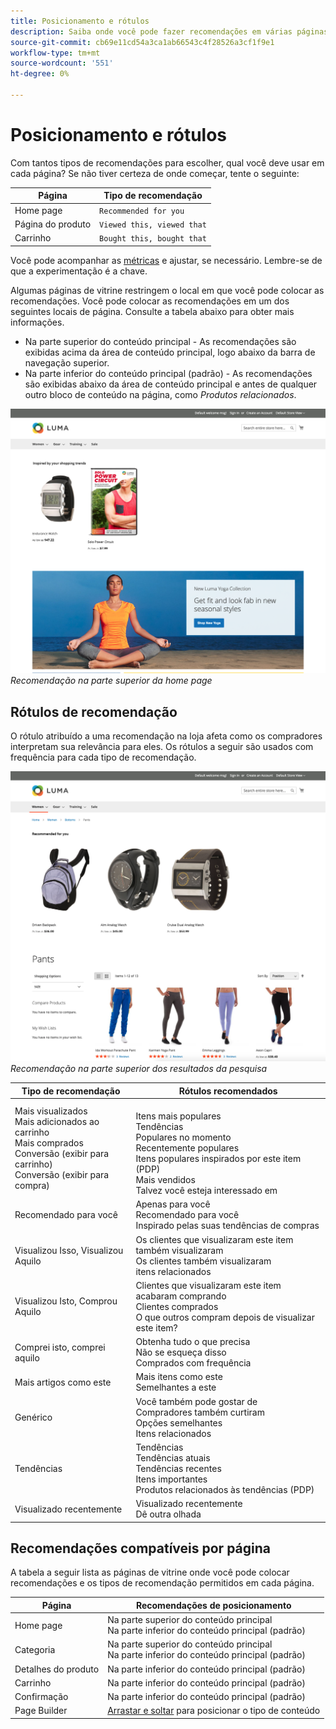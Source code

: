 ```yaml
---
title: Posicionamento e rótulos
description: Saiba onde você pode fazer recomendações em várias páginas do site e obtenha sugestões para rótulos usados com frequência para cada tipo de recomendação.
source-git-commit: cb69e11cd54a3ca1ab66543c4f28526a3cf1f9e1
workflow-type: tm+mt
source-wordcount: '551'
ht-degree: 0%

---
```


# Posicionamento e rótulos

Com tantos tipos de recomendações para escolher, qual você deve usar em cada página? Se não tiver certeza de onde começar, tente o seguinte:

| Página | Tipo de recomendação |
|---|---|
| Home page | `Recommended for you` |
| Página do produto | `Viewed this, viewed that` |
| Carrinho | `Bought this, bought that` |

Você pode acompanhar as [métricas](workspace.md) e ajustar, se necessário. Lembre-se de que a experimentação é a chave.

Algumas páginas de vitrine restringem o local em que você pode colocar as recomendações. Você pode colocar as recomendações em um dos seguintes locais de página. Consulte a tabela abaixo para obter mais informações.

- Na parte superior do conteúdo principal - As recomendações são exibidas acima da área de conteúdo principal, logo abaixo da barra de navegação superior.
- Na parte inferior do conteúdo principal (padrão) - As recomendações são exibidas abaixo da área de conteúdo principal e antes de qualquer outro bloco de conteúdo na página, como _Produtos relacionados_.

![Posicionamento de recomendação](assets/storefront-home-page-top.png)
_Recomendação na parte superior da home page_

## Rótulos de recomendação

O rótulo atribuído a uma recomendação na loja afeta como os compradores interpretam sua relevância para eles. Os rótulos a seguir são usados com frequência para cada tipo de recomendação.

![Posicionamento de recomendação](assets/storefront-search-results-top.png)
_Recomendação na parte superior dos resultados da pesquisa_

| Tipo de recomendação | Rótulos recomendados |
|---|---|
| Mais visualizados<br> Mais adicionados ao carrinho<br>Mais comprados<br>Conversão (exibir para carrinho)<br>Conversão (exibir para compra) | <br>Itens mais populares<br>Tendências<br>Populares no momento<br>Recentemente populares<br>Itens populares inspirados por este item (PDP)<br>Mais vendidos<br>Talvez você esteja interessado em |
| Recomendado para você | Apenas para você<br>Recomendado para você<br>Inspirado pelas suas tendências de compras |
| Visualizou Isso, Visualizou Aquilo | Os clientes que visualizaram este item também visualizaram<br>Os clientes também visualizaram<br>itens relacionados |
| Visualizou Isto, Comprou Aquilo | Clientes que visualizaram este item acabaram comprando<br>Clientes comprados<br>O que outros compram depois de visualizar este item? |
| Comprei isto, comprei aquilo | Obtenha tudo o que precisa<br>Não se esqueça disso<br>Comprados com frequência |
| Mais artigos como este | Mais itens como este<br>Semelhantes a este |
| Genérico | Você também pode gostar de<br>Compradores também curtiram<br>Opções semelhantes<br>Itens relacionados |
| Tendências | Tendências<br>Tendências atuais<br>Tendências recentes<br>Itens importantes<br>Produtos relacionados às tendências (PDP) |
| Visualizado recentemente | Visualizado recentemente<br>Dê outra olhada |

## Recomendações compatíveis por página

A tabela a seguir lista as páginas de vitrine onde você pode colocar recomendações e os tipos de recomendação permitidos em cada página.

| Página | Recomendações de posicionamento |
|---|---|
| Home page | Na parte superior do conteúdo principal<br>Na parte inferior do conteúdo principal (padrão) | Mais visualizados<br>Mais comprados<br>Mais adicionados ao carrinho<br>Recomendado para você<br>Tendências |
| Categoria | Na parte superior do conteúdo principal<br>Na parte inferior do conteúdo principal (padrão) | Mais visualizados<br>Mais comprados<br>Mais adicionados ao carrinho<br>Recomendado para você<br>Tendências |
| Detalhes do produto | Na parte inferior do conteúdo principal (padrão) | Mais visualizados<br>Mais comprados<br>Mais adicionados ao carrinho<br>Visualizaram isto, visualizaram aquilo<br>Visualizaram isto, compraram aquilo<br>Compraram isto, compraram aquilo<br>Mais parecidos com isto<br>Tendências<br>Similaridade visual |
| Carrinho | Na parte inferior do conteúdo principal (padrão) | Mais visualizados<br>Mais comprados<br>Mais adicionados ao carrinho<br>Visualizaram isto, visualizaram aquilo<br>Visualizaram isto, compraram aquilo<br>Compraram isto, compraram aquilo<br>Mais como isto<br>Tendências |
| Confirmação | Na parte inferior do conteúdo principal (padrão) | Mais visualizados<br>Mais comprados<br>Mais adicionados ao carrinho<br>Visualizaram isto, visualizaram aquilo<br>Visualizaram isto, compraram aquilo<br>Compraram isto, compraram aquilo<br>Mais como isto<br>Tendências |
| Page Builder | [Arrastar e soltar](https://experienceleague.adobe.com/docs/commerce-admin/page-builder/add-content/recommendations.html) para posicionar o tipo de conteúdo | Mais visualizados<br>Mais comprados<br>Mais adicionados ao carrinho<br>Recomendado para você<br>Tendências |
